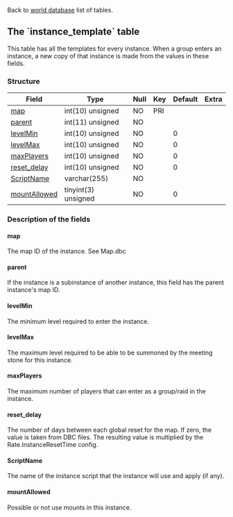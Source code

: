 Back to [world database](mangosdb_struct) list of tables.

The \`instance\_template\` table
--------------------------------

This table has all the templates for every instance. When a group enters an instance, a new copy of that instance is made from the values in these fields.

### Structure

| **Field**                                      | **Type**            | **Null** | **Key** | **Default** | **Extra** |
|------------------------------------------------|---------------------|----------|---------|-------------|-----------|
| [map](Instance_template#map)                   | int(10) unsigned    | NO       | PRI     |             |           |
| [parent](Instance_template#parent)             | int(11) unsigned    | NO       |         |             |           |
| [levelMin](Instance_template#levelmin)         | int(10) unsigned    | NO       |         | 0           |           |
| [levelMax](Instance_template#levelmax)         | int(10) unsigned    | NO       |         | 0           |           |
| [maxPlayers](Instance_template#maxplayers)     | int(10) unsigned    | NO       |         | 0           |           |
| [reset\_delay](Instance_template#reset_delay)  | int(10) unsigned    | NO       |         | 0           |           |
| [ScriptName](Instance_template#ScriptName)     | varchar(255)        | NO       |         |             |           |
| [mountAllowed](Instance_template#mountAllowed) | tinyint(3) unsigned | NO       |         | 0           |           |

### Description of the fields

#### map

The map ID of the instance. See Map.dbc

#### parent

If the instance is a subinstance of another instance, this field has the parent instance's map ID.

#### levelMin

The minimum level required to enter the instance.

#### levelMax

The maximum level required to be able to be summoned by the meeting stone for this instance.

#### maxPlayers

The maximum number of players that can enter as a group/raid in the instance.

#### reset\_delay

The number of days between each global reset for the map. If zero, the value is taken from DBC files. The resulting value is multiplied by the Rate.InstanceResetTime config.

#### ScriptName

The name of the instance script that the instance will use and apply (if any).

#### mountAllowed

Possible or not use mounts in this instance.
